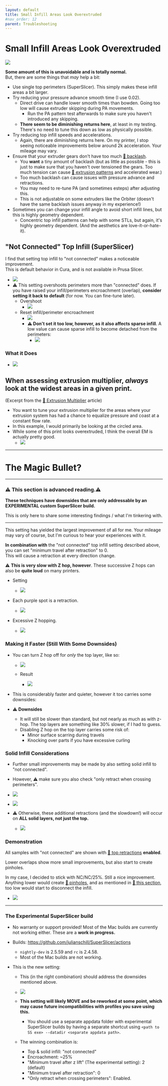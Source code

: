 ```yaml
---
layout: default
title: Small Infill Areas Look Overextruded
#nav_order: 12
parent: Troubleshooting
---
```

# Small Infill Areas Look Overextruded

![](./images/small_infill_overextruded/example1.png) 

**Some amount of this is unavoidable and is totally normal.**\
But, there are some things that *may* help a bit:
- Use single top perimeters (SuperSlicer). This simply makes these infill areas a bit larger.
- Try reducing your pressure advance smooth time (I use 0.02).
    - Direct drive can handle lower smooth times than bowden. Going too low will cause extruder skipping during PA movements.
        - Run the PA pattern test afterwards to make sure you haven't introduced any skipping.
    - **There seem to be diminishing returns here**, at least in my testing. There's no need to tune this down as low as physically possible.
- Try reducing top infill speeds and accelerations.
    - Again, there are diminishing returns here. On my printer, I stop seeing noticeable improvements below around 2k acceleration. Your mileage may vary.
- Ensure that your extruder gears don't have too much [:page_facing_up: backlash](https://gfycat.com/mealycautiouscoqui). 
    - You **want** a tiny amount of backlash (but as little as possible - this is just to make sure that you haven't over tensioned the gears. Too much tension can cause [:page_facing_up: extrusion patterns](http://localhost:4000/Print-Tuning-Guide/articles/troubleshooting/extrusion_patterns.html) and accelerated wear.) 
    - Too much backlash can cause issues with pressure advance and retractions.
    - You may need to re-tune PA (and sometimes esteps) after adjusting this.
    - This is not adjustable on some extruders like the Orbiter (doesn't have the same backlash issues anyway in my experience!)
- Sometimes you can change your infill angle to avoid short infill lines, but this is highly geometry dependent.
    - Concentric top infill patterns can help with some STLs, but again, it's highly geometry dependent. (And the aesthetics are love-it-or-hate-it).

## "Not Connected" Top Infill (SuperSlicer)
I find that setting top infill to "not connected"  makes a noticeable improvement.\
This is default behavior in Cura, and is not available in Prusa Slicer.

- ![](./images/small_infill_overextruded/not_connected_setting.png)
- :warning: This setting overshoots perimeters more than "connected" does. If you have raised your infill/perimeters encroachment (overlap), **consider setting it back to default** (for now. You can fine-tune later).
    - Overshoot
        - ![](./images/small_infill_overextruded/overshoot.png)
    - Reset infill/perimeter encroachment
        - ![](./images/small_infill_overextruded/encroachment_setting.png)
        - **:warning: Don't set it too low, however, as it also affects sparse infill**. A low value can cause sparse infill to become detached from the perimeters:
            - ![](./images/small_infill_overextruded/infill_disconnect.png)
### What it Does

- ![](./images/small_infill_overextruded/connected_not_connected_comparison.png)

## When assessing extrusion multiplier, *always* look at the widest areas in a given print.
(Excerpt from the [:page_facing_up: Extrusion Multiplier](http://localhost:4000/Print-Tuning-Guide/articles/extrusion_multiplier.html) article)
- You want to tune your extrusion multiplier for the areas where your extrusion system has had a chance to equalize pressure and coast at a constant flow rate.
- In this example, I would primarily be looking at the circled area. 
- While some of this print looks overextruded, I think the overall EM is actually pretty good.
    - ![](../images/extrusion_multiplier/em-wheretolook.png) 

---
# The Magic Bullet?

---
### :warning: This section is advanced reading.:warning:
**These techniques have downsides that are only addressable by an EXPERIMENTAL custom SuperSlicer build.**

This is only here to share some interesting findings / what I'm tinkering with.

---

This setting has yielded the largest improvement of all for me. Your mileage may vary of course, but I'm curious to hear your experiences with it.

**In combination with** the "not connected" top infill setting described above, you can set "minimum travel after retraction" to 0.\
This will cause a retraction at every direction change. 

:warning: **This is very slow with Z hop, however**. These successive Z hops can also be **quite loud** on many printers.

- Setting
    - ![](./images/small_infill_overextruded/retract_setting.png)

- Each purple spot is a retraction.
    - ![](./images/small_infill_overextruded/not_connected_retractions.png)

- Excessive Z hopping.
    - ![](./images/small_infill_overextruded/retract_min_distance_example_hop_on.png)

### Making it Faster (Still With Some Downsides)
- You can turn Z hop off for *only* the top layer, like so:

    - ![](./images/small_infill_overextruded/hop_setting.png)

    - Result
        - ![](./images/small_infill_overextruded/retract_min_distance_example_hop_off.png)

- This is considerably faster and quieter, however it too carries some downsides:
- :warning: **Downsides**
    - It will still be slower than standard, but not nearly as much as with z-hop. The top layers are something like 30% slower, if I had to guess.
    - Disabling Z hop on the top layer carries some risk of:
        - Minor surface scarring during travels
        - Knocking over parts if you have excessive curling

### Solid Infill Considerations
- Further small improvements may be made by also setting solid infill to "not connected".
- However, :warning: make sure you also check "only retract when crossing perimeters".

- ![](./images/small_infill_overextruded/not_connected_solid_setting.png)

- ![](./images/small_infill_overextruded/only_retract_when_crossing_perimeters_setting.png)

- :warning: Otherwise, these additional retractions (and the slowdown!) will occur on **ALL solid layers, not just the top.**

    - ![](./images/small_infill_overextruded/not_connected_retractions_solid.png)

### Demonstration

All samples with "not connected" are shown with [:pushpin: top retractions](#the-magic-bullet-but-with-downsides) **enabled**.

Lower overlaps show more small improvements, but also start to create pinholes.

In my case, I decided to stick with NC/NC/25%. Still a nice improvement.\
Anything lower would create [:page_facing_up: pinholes](http://localhost:4000/Print-Tuning-Guide/articles/infill_perimeter_overlap.html), and as mentioned in [:pushpin: this section](#the-magic-bullet-but-with-downsides), too low would start to disconnect the infill.

- ![](./images/small_infill_overextruded/demonstration.png)

---
### The Experimental SuperSlicer build

- No warranty or support provided! Most of the Mac builds are currently not working either. These are a **work in progress.**
- Builds: https://github.com/julianschill/SuperSlicer/actions
    - `nightly-dev` is 2.5.59 and `rc` is 2.4.58.
    - Most of the Mac builds are not working.

- This is the new setting:
    - This (in the right combination) should address the downsides mentioned above.

    - ![](./images/small_infill_overextruded/experimental_setting.png)
    - **This setting will likely MOVE and be reworked at some point, which may cause future incompatibilities with profiles you save using this.** 
        - You should use a separate appdata folder with experimental SuperSlicer builds by having a separate shortcut using `<path to SS exe> --datadir <separate appdata path>`.

    - The winning combination is:
        - Top & solid infill: "not connected"
        - Encroachment: ~25%
        - "Minimum travel after z lift" (The experimental setting): 2 (default)
        - "Minimum travel after retraction": 0
        - "Only retract when crossing perimeters": Enabled.

